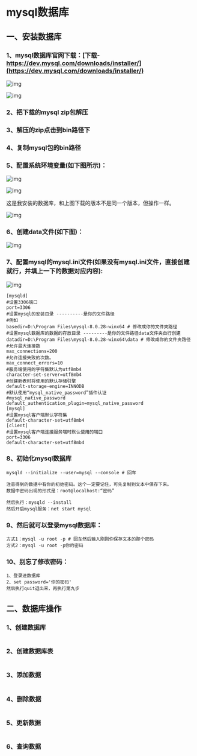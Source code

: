 # mysql数据库
## 一、安装数据库
### 1、mysql数据库官网下载：[下载-https://dev.mysql.com/downloads/installer/](https://dev.mysql.com/downloads/installer/)
![img](https://github.com/pzspsh/intelligentlibrary/blob/main/images/mysql下载.png)

![img](https://github.com/pzspsh/intelligentlibrary/blob/main/images/mysql下载-1.png)

### 2、把下载的mysql zip包解压
### 3、解压的zip点击到bin路径下
### 4、复制mysql包的bin路径
### 5、配置系统环境变量(如下图所示)：

![img](https://github.com/pzspsh/intelligentlibrary/blob/main/images/环境变量.png)

![img](https://github.com/pzspsh/intelligentlibrary/blob/main/images/环境变量-1.png)


这是我安装的数据库，和上图下载的版本不是同一个版本，但操作一样。

![img](https://github.com/pzspsh/intelligentlibrary/blob/main/images/环境变量-2.png)

### 6、创建data文件(如下图)：

![img](https://github.com/pzspsh/intelligentlibrary/blob/main/images/mysqldata.png)

### 7、配置mysql的mysql.ini文件(如果没有mysql.ini文件，直接创建就行，并填上一下的数据对应内容):

![img](https://github.com/pzspsh/intelligentlibrary/blob/main/images/mysqlini.png)
```
[mysqld]
#设置3306端口
port=3306
#设置mysql的安装目录 ----------是你的文件路径
#例如
basedir=D:\Program Files\mysql-8.0.28-winx64 # 修改成你的文件夹路径
#设置mysql数据库的数据的存放目录 ---------是你的文件路径data文件夹自行创建
datadir=D:\Program Files\mysql-8.0.28-winx64\data # 修改成你的文件夹路径
#允许最大连接数
max_connections=200
#允许连接失败的次数。
max_connect_errors=10
#服务端使用的字符集默认为utf8mb4
character-set-server=utf8mb4
#创建新表时将使用的默认存储引擎
default-storage-engine=INNODB
#默认使用“mysql_native_password”插件认证
#mysql_native_password
default_authentication_plugin=mysql_native_password
[mysql]
#设置mysql客户端默认字符集
default-character-set=utf8mb4
[client]
#设置mysql客户端连接服务端时默认使用的端口
port=3306
default-character-set=utf8mb4
```
### 8、初始化mysql数据库
```
mysqld --initialize --user=mysql --console # 回车

注意得到的数据中有你的初始密码。这个一定要记住，可先复制到文本中保存下来。
数据中密码出现的形式是：root@localhost:“密码”

然后执行：mysqld --install 
然后开启mysql服务：net start mysql
```
### 9、然后就可以登录mysql数据库：
```
方式1：mysql -u root -p # 回车然后输入刚刚你保存文本的那个密码
方式2：mysql -u root -p你的密码
```

### 10、别忘了修改密码：
```
1、登录进数据库
2、set password='你的密码'
然后执行quit退出来，再执行第九步
```

## 二、数据库操作
### 1、创建数据库
```sql

```
### 2、创建数据库表
```sql

```
### 3、添加数据
```sql

```
### 4、删除数据
```sql

```
### 5、更新数据
```sql

```
### 6、查询数据
```sql

```